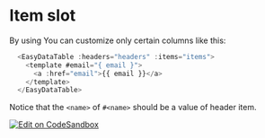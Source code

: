 
# Item slot
By using You can customize only certain columns like this:
```js
  <EasyDataTable :headers="headers" :items="items">
    <template #email="{ email }">
      <a :href="email">{{ email }}</a>
    </template>
  </EasyDataTable>
```
Notice that the `<name>` of `#<name>` should be a value of header item.

<vue-example file="ItemSlot" />

[![Edit on CodeSandbox](https://codesandbox.io/static/img/play-codesandbox.svg)](https://codesandbox.io/s/item-slot-65tc9v?file=/src/App.vue)

<ItemSlot/>

